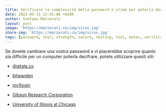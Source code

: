 ```yaml
---
title: Verificare la complessità della password e stima per poterla decifrare
date: 2022-05-31 12:41:00 +0200
author: Stefano Marzorati
layout: post
image: 'https://marzorati.co/img/virus.jpg'
share-img: 'https://marzorati.co/img/virus.jpg'
tags: [password, test, strength, secure, testing, tool, meter, verifica, qualità]
---
```

Se dovete cambiare una vostra password e vi piacerebbe scoprire quanto sia difficile per un computer poterla decifrare, potete utilizzare questi siti:   

* <a href="https://www.digitale.co/generatore-password" target="_blank">digitale.co</a>  

* <a href="https://bitwarden.com/password-strength/" target="_blank">bitwarden</a>   

* <a href="https://www.my1login.com/resources/password-strength-test/" target="_blank">my1login</a>   

* <a href="https://www.grc.com/haystack.htm" target="_blank">Gibson Research Corporation</a>   

* <a href="https://www.uic.edu/apps/strong-password/" target="_blank">University of Illinois at Chicago</a>   
